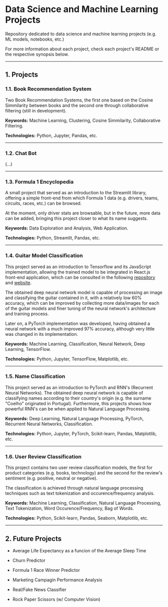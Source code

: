 # Data Science and Machine Learning Projects

Repository dedicated to data science and machine learning projects (e.g. ML models, notebooks, etc.)

For more information about each project, check each project's README or the respective synopsis below.

---

## 1. Projects

### 1.1. Book Recommendation System

Two Book Recommendation Systems, the first one based on the Cosine Simmilarity between books and the second one through collaborative filtering (still in development).

**Keywords:** Machine Learning, Clustering, Cosine Simmilarity, Collaborative Filtering.

**Technologies:** Python, Jupyter, Pandas, etc.

---

### 1.2. Chat Bot

(...)

---

### 1.3. Formula 1 Encyclopedia

A small project that served as an introduction to the Streamlit library, offering a simple front-end from which Formula 1 data (e.g. drivers, teams, circuits, races, etc.) can be browsed.

At the moment, only driver stats are browsable, but in the future, more data can be added, bringing this project closer to what its name suggests.

**Keywords:** Data Exploration and Analysis, Web Application.

**Technologies:** Python, Streamlit, Pandas, etc.

---

### 1.4. Guitar Model Classification

This project served as an introduction to Tensorflow and its JavaScript implementation, allowing the trained model to be integrated in React.js front-end application, which can be consulted in the following [repository](https://github.com/eduardocsilva/guitar-classification-tensorflow) and [website](https://eduardocsilva.github.io/guitar-classification-tensorflow).

The obtained deep neural network model is capable of processing an image and classifying the guitar contained in it, with a relatively low 60% accuracy, which can be improved by collecting more data/images for each of the guitar models and finer tuning of the neural network's architecture and training process.

Later on, a PyTorch implementation was developed, having obtained a neural network with a much improved 97% accuracy, although very little was changed in its implementation.

**Keywords:** Machine Learning, Classification, Neural Network, Deep Learning, TensorFlow.

**Technologies:** Python, Jupyter, TensorFlow, Matplotlib, etc.

---

### 1.5. Name Classification

This project served as an introduction to PyTorch and RNN's (Recurrent Neural Networks). The obtained deep neural network is capable of classifying names according to their country's origin (e.g. the surname "Coelho" originated in Portugal). Furthermore, this projects shows how powerful RNN's can be when applied to Natural Language Processing.

**Keywords:** Deep Learning, Natural Language Processing, PyTorch, Recurrent Neural Networks, Classification.

**Technologies:** Python, Jupyter, PyTorch, Scikit-learn, Pandas, Matplotlib, etc.

---

### 1.6. User Review Classification

This project contains two user review classification models, the first for product categories (e.g. books, technology) and the second for the review's sentiment (e.g. positive, neutral or negative).

The classification is achieved through natural language processing techniques such as text tokenization and occurence/frequency analysis.

**Keywords:** Machine Learning, Classification, Natural Language Processing, Text Tokenization, Word Occurence/Frequency, Bag of Words.

**Technologies:** Python, Scikit-learn, Pandas, Seaborn, Matplotlib, etc.

---

## 2. Future Projects

- Average Life Expectancy as a funcion of the Average Sleep Time

* Churn Predictor

- Formula 1 Race Winner Predictor

* Marketing Campagin Performance Analysis

- Real/Fake News Classifier

* Rock Paper Scissors (w/ Computer Vision)
